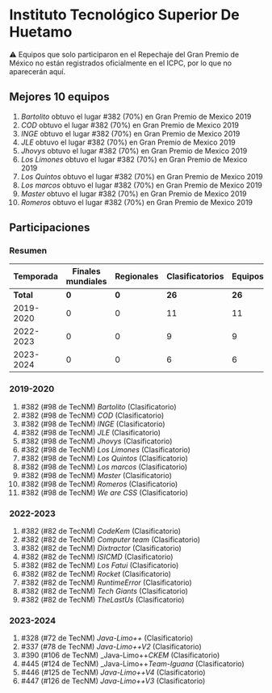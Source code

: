 # Instituto Tecnológico Superior De Huetamo

:warning: Equipos que solo participaron en el Repechaje del Gran Premio de México no están registrados oficialmente en el ICPC, por lo que no aparecerán aquí.

## Mejores 10 equipos

1. _Bartolito_ obtuvo el lugar #382 (70%) en Gran Premio de Mexico 2019
1. _COD_ obtuvo el lugar #382 (70%) en Gran Premio de Mexico 2019
1. _INGE_ obtuvo el lugar #382 (70%) en Gran Premio de Mexico 2019
1. _JLE_ obtuvo el lugar #382 (70%) en Gran Premio de Mexico 2019
1. _Jhovys_ obtuvo el lugar #382 (70%) en Gran Premio de Mexico 2019
1. _Los Limones_ obtuvo el lugar #382 (70%) en Gran Premio de Mexico 2019
1. _Los Quintos_ obtuvo el lugar #382 (70%) en Gran Premio de Mexico 2019
1. _Los marcos_ obtuvo el lugar #382 (70%) en Gran Premio de Mexico 2019
1. _Master_ obtuvo el lugar #382 (70%) en Gran Premio de Mexico 2019
1. _Romeros_ obtuvo el lugar #382 (70%) en Gran Premio de Mexico 2019

## Participaciones

### Resumen

| Temporada | Finales mundiales | Regionales | Clasificatorios | Equipos |
| --- | --- | --- | --- | --- |
| **Total** | **0** | **0** | **26** | **26** |
| 2019-2020 | 0 | 0 | 11 | 11 |
| 2022-2023 | 0 | 0 | 9 | 9 |
| 2023-2024 | 0 | 0 | 6 | 6 |

### 2019-2020

1. #382 (#98 de TecNM) _Bartolito_ (Clasificatorio)
1. #382 (#98 de TecNM) _COD_ (Clasificatorio)
1. #382 (#98 de TecNM) _INGE_ (Clasificatorio)
1. #382 (#98 de TecNM) _JLE_ (Clasificatorio)
1. #382 (#98 de TecNM) _Jhovys_ (Clasificatorio)
1. #382 (#98 de TecNM) _Los Limones_ (Clasificatorio)
1. #382 (#98 de TecNM) _Los Quintos_ (Clasificatorio)
1. #382 (#98 de TecNM) _Los marcos_ (Clasificatorio)
1. #382 (#98 de TecNM) _Master_ (Clasificatorio)
1. #382 (#98 de TecNM) _Romeros_ (Clasificatorio)
1. #382 (#98 de TecNM) _We are CSS_ (Clasificatorio)

### 2022-2023

1. #382 (#82 de TecNM) _CodeKem_ (Clasificatorio)
1. #382 (#82 de TecNM) _Computer team_ (Clasificatorio)
1. #382 (#82 de TecNM) _Dixtractor_ (Clasificatorio)
1. #382 (#82 de TecNM) _ISICMD_ (Clasificatorio)
1. #382 (#82 de TecNM) _Los Fatui_ (Clasificatorio)
1. #382 (#82 de TecNM) _Rocket_ (Clasificatorio)
1. #382 (#82 de TecNM) _RuntimeError_ (Clasificatorio)
1. #382 (#82 de TecNM) _Tech Giants_ (Clasificatorio)
1. #382 (#82 de TecNM) _TheLastUs_ (Clasificatorio)

### 2023-2024

1. #328 (#72 de TecNM) _Java-Limo++_ (Clasificatorio)
1. #337 (#78 de TecNM) _Java-Limo++V2_ (Clasificatorio)
1. #390 (#106 de TecNM) _Java-Limo++_CKEM_ (Clasificatorio)
1. #445 (#124 de TecNM) _Java-Limo++_Team-Iguana_ (Clasificatorio)
1. #446 (#125 de TecNM) _Java-Limo++V4_ (Clasificatorio)
1. #447 (#126 de TecNM) _Java-Limo++V3_ (Clasificatorio)



